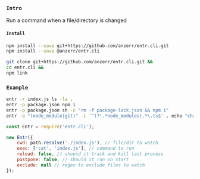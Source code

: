 
### `Intro`
Run a command when a file/directory is changed

#### `Install`
``` bash
npm install --save git+https://github.com/anzerr/entr.cli.git
npm install --save @anzerr/entr.cli
```

``` bash
git clone git+https://github.com/anzerr/entr.cli.git &&
cd entr.cli &&
npm link
```

### `Example`

``` bash
entr -r index.js ls -la .
entr -p package.json npm i
entr -p package.json sh -c "rm -f package-lock.json && npm i"
entr -e "(node_module|git)" -i '^(?!.*node_modules).*\.ts$' . echo "change"
```

``` javascript
const Entr = require('entr.cli');

new Entr({
	cwd: path.resolve('./index.js'), // file/dir to watch
	exec: ['cat', 'index.js'], // command to run
	reload: false, // should it track and kill last process
	postpone: false, // should it run on start
	exclude: null // regex to exclude files to watch
});
```